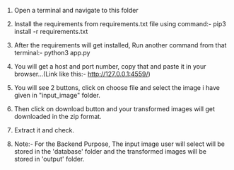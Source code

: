1) Open a terminal and navigate to this folder
2) Install the requirements from requirements.txt file using command:- pip3 install -r requirements.txt
3) After the requirements will get installed, Run another command from that terminal:- python3 app.py
4) You will get a host and port number, copy that and paste it in your browser...(Link like this:- http://127.0.0.1:4559/)
5) You will see 2 buttons, click on choose file and select the image i have given in "input_image" folder.
6) Then click on download button and your transformed images will get downloaded in the zip format.
7) Extract it and check.

8) Note:- For the Backend Purpose, The input image user will select will be stored in the 'database' folder and the transformed images will be stored in 'output' folder.
